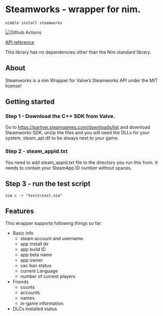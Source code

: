 # Steamworks - wrapper for nim.

`nimble install steamworks`

![Github Actions](https://github.com/treeform/steamworks/workflows/Github%20Actions/badge.svg)

[API reference](https://treeform.github.io/steamworks)

This library has no dependencies other than the Nim standard library.

## About

Steamworks is a nim Wrapper for Valve’s Steamworks API under the MIT license!

## Getting started

### Step 1 - Download the C++ SDK from Valve.

Go to https://partner.steamgames.com/downloads/list and download Steamworks SDK, unzip the files and you will need the DLLs for your system, steam_api.dll to be always next to your game.

### Step 2 - steam_appid.txt

You need to add steam_appid.txt file to the directory you run this from. It needs to contain your SteamApp ID number without spaces.

## Step 3 - run the test script

`nim c -r "tests\test.nim"`

## Features

This wrapper supports following things so far:

* Basic info
    * steam account and username.
    * app install dir
    * app build ID
    * app beta name
    * app owner
    * vac ban status
    * current Language
    * number of current players
* Friends
    * counts
    * accounts
    * names
    * in-game information.
* DLCs
    installed status
